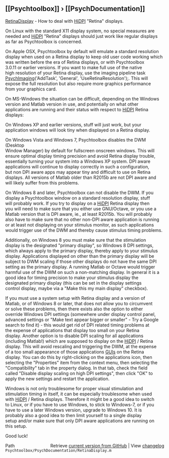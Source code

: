 ## [[Psychtoolbox]] &#8250; [[PsychDocumentation]]

[RetinaDisplay](RetinaDisplay) - How to deal with [HiDPI](HiDPI) "Retina" displays.  
  
On Linux with the standard X11 display system, no special measures are  
needed and [HiDPI](HiDPI) "Retina" displays should just work like regular displays  
as far as Psychtoolbox is concerned.  
  
On Apple OSX, Psychtoolbox by default will emulate a standard resolution  
display when used on a Retina display to keep old user code working which  
was written before the era of Retina displays, or with Psychtoolbox  
3.0.11 or earlier versions. If you want to make full use of the native  
high resolution of your Retina display, use the imaging pipeline task  
[PsychImaging](PsychImaging)('AddTask', 'General', 'UseRetinaResolution');. This will  
expose the full resolution but also require more graphics performance  
from your graphics card.  
  
On MS-Windows the situation can be difficult, depending on the Windows  
version and Matlab version in use, and potentially on what other  
applications are running and their status with respect to [HiDPI](HiDPI) Retina  
displays:  
  
On Windows XP and earlier versions, stuff will just work, but your  
application windows will look tiny when displayed on a Retina display.  
  
On Windows Vista and Windows 7, Psychtoolbox disables the DWM (Desktop  
Window Manager) by default for fullscreen onscreen windows. This will  
ensure optimal display timing precision and avoid Retina display trouble,  
essentially turning your system into a Windows XP system. DPI aware  
applications will continue to display correctly in such a configuration,  
but non DPI aware apps may appear tiny and difficult to use on Retina  
displays. All versions of Matlab older than R2015b are not DPI aware and  
will likely suffer from this problems.  
  
On Windows 8 and later, Psychtoolbox can not disable the DWM. If you  
display a Psychtoolbox window on a standard resolution display, stuff  
will probably work. If you try to display on a [HiDPI](HiDPI) Retina display then  
you will need to make sure that you either use GNU/Octave, or you use a  
Matlab version that is DPI aware, ie., at least R2015b. You will probably  
also have to make sure that no other non-DPI aware application is running  
or at least not displaying on your stimulus monitor, as such applications  
would trigger use of the DWM and thereby cause stimulus timing problems.  
  
Additionally, on Windows 8 you must make sure that the stimulation  
display is the designated "primary display", so Windows 8 DPI settings,  
which always apply to the primary display, thereby apply to your stimulus  
display. Applications displayed on other than the primary display will be  
subject to DWM scaling if those other displays do not have the same DPI  
setting as the primary display. A running Matlab or Octave would trigger  
harmful use of the DWM on such a non-matching display. In general it is a  
good idea for timing precision to make your stimulus display the  
designated primary display (this can be set in the display settings  
control display, maybe via a "Make this my main display" checkbox).  
  
If you must use a system setup with Retina display and a version of  
Matlab, or of Windows 8 or later, that does not allow you to circumvent  
or solve these problems, then there exists also the option to either  
override Windows DPI settings (somewhere under display control panel,  
advanced settings or "Make text appear bigger or smaller" - Try a Google  
search to find it) - this would get rid of DPI related timing problems at  
the expense of applications that display too small on your Retina  
display. Another option is to disable DPI scaling for all applications  
(including Matlab!) which are supposed to display on the [HiDPI](HiDPI) / Retina  
display. This will avoid rescaling and triggering the DWM, at the expense  
of a too small appearance of those applications [GUIs](GUIs) on the Retina  
display. You can do this by right-clicking on the applications icon, then  
selecting the "Properties" item from the context menu, then selecting the  
"Compatibility" tab in the property dialog. In that tab, check the field  
called "Disable display scaling on high DPI settings", then click "OK" to  
apply the new settings and restart the application.  
  
Windows is not only troublesome for proper visual stimulation and  
stimulation timing in itself, it can be especially troublesome when used  
with [HiDPI](HiDPI) / Retina displays. Therefore it might be a good idea to switch  
to Linux, or if you have to use Windows, to stick to Windows-7, or if you  
have to use a later Windows version, upgrade to Windows 10. It is  
probably also a good idea to then limit yourself to a single display  
setup and/or make sure that only DPI aware applications are running on  
this setup.  
  
Good luck!  
  




<div class="code_header" style="text-align:right;">
  <span style="float:left;">Path&nbsp;&nbsp;</span> <span class="counter">Retrieve <a href=
  "https://raw.github.com/Psychtoolbox-3/Psychtoolbox-3/beta/Psychtoolbox/PsychDocumentation/RetinaDisplay.m">current version from GitHub</a> | View <a href=
  "https://github.com/Psychtoolbox-3/Psychtoolbox-3/commits/beta/Psychtoolbox/PsychDocumentation/RetinaDisplay.m">changelog</a></span>
</div>
<div class="code">
  <code>Psychtoolbox/PsychDocumentation/RetinaDisplay.m</code>
</div>

